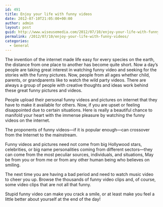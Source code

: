 ```yaml
---
id: 491
title: Enjoy your life with funny videos
date: 2012-07-10T21:05:00+00:00
author: admin
layout: post
guid: http://www.wiseusemedia.com/2012/07/10/enjoy-your-life-with-funny-videos/
permalink: /2012/07/10/enjoy-your-life-with-funny-videos/
categories:
  - General
---
```

The invention of the internet made life easy for every species on the earth, the distance from one place to another has become quite short. Now a day&#8217;s people are taking great interest in watching funny video and seeking for the stories with the funny pictures. Now, people from all ages whether child, parents, or grandparents like to watch the wild party videos. There are always a group of people with creative thoughts and ideas work behind these great funny pictures and videos.

People upload their personal funny videos and pictures on internet that they have to make it available for others. Now, if you are upset or feeling disappointed due to certain situations. Here is really a beautiful chance to manifold your heart with the immense pleasure by watching the funny videos on the internet.

The proponents of funny videos—if it is popular enough—can crossover from the Internet to the mainstream.

Funny videos and pictures need not come from big Hollywood stars, celebrities, or big name personalities coming from different sectors—they can come from the most peculiar sources, individuals, and situations, May be from you or from me or from any other human being who believes on smiling.

The next time you are having a bad period and need to watch music video to cheer you up. Browse the thousands of funny video clips and, of course, some video clips that are not all that funny.

Stupid funny video can make you crack a smile, or at least make you feel a little better about yourself at the end of the day!